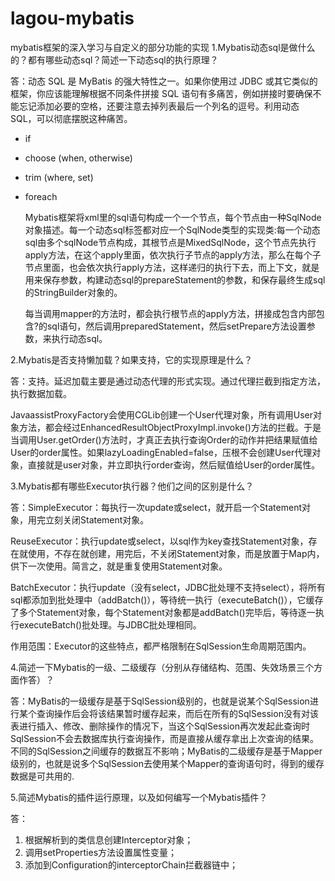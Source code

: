 # lagou-mybatis
mybatis框架的深入学习与自定义的部分功能的实现
1.Mybatis动态sql是做什么的？都有哪些动态sql？简述一下动态sql的执行原理？

答：动态 SQL 是 MyBatis 的强大特性之一。如果你使用过 JDBC 或其它类似的框架，你应该能理解根据不同条件拼接 SQL 语句有多痛苦，例如拼接时要确保不能忘记添加必要的空格，还要注意去掉列表最后一个列名的逗号。利用动态 SQL，可以彻底摆脱这种痛苦。

- if

- choose (when, otherwise)

- trim (where, set)

- foreach

  Mybatis框架将xml里的sql语句构成一个一个节点，每个节点由一种SqlNode对象描述。每一个动态sql标签都对应一个SqlNode类型的实现类:每一个动态sql由多个sqlNode节点构成，其根节点是MixedSqlNode，这个节点先执行apply方法，在这个apply里面，依次执行子节点的apply方法，那么在每个子节点里面，也会依次执行apply方法，这样递归的执行下去，而上下文，就是用来保存参数，构建动态sql的prepareStatement的参数，和保存最终生成sql的StringBuilder对象的。

  每当调用mapper的方法时，都会执行根节点的apply方法，拼接成包含内部包含?的sql语句，然后调用preparedStatement，然后setPrepare方法设置参数，来执行动态sql。

  

2.Mybatis是否支持懒加载？如果支持，它的实现原理是什么？

答：支持。延迟加载主要是通过动态代理的形式实现。通过代理拦截到指定方法，执行数据加载。

JavaassistProxyFactory会使用CGLib创建一个User代理对象，所有调用User对象方法，都会经过EnhancedResultObjectProxyImpl.invoke()方法的拦截。于是当调用User.getOrder()方法时，才真正去执行查询Order的动作并把结果赋值给User的order属性。如果lazyLoadingEnabled=false，压根不会创建User代理对象，直接就是user对象，并立即执行order查询，然后赋值给User的order属性。



3.Mybatis都有哪些Executor执行器？他们之间的区别是什么？

答：SimpleExecutor：每执行一次update或select，就开启一个Statement对象，用完立刻关闭Statement对象。

ReuseExecutor：执行update或select，以sql作为key查找Statement对象，存在就使用，不存在就创建，用完后，不关闭Statement对象，而是放置于Map内，供下一次使用。简言之，就是重复使用Statement对象。

BatchExecutor：执行update（没有select，JDBC批处理不支持select），将所有sql都添加到批处理中（addBatch()），等待统一执行（executeBatch()），它缓存了多个Statement对象，每个Statement对象都是addBatch()完毕后，等待逐一执行executeBatch()批处理。与JDBC批处理相同。

作用范围：Executor的这些特点，都严格限制在SqlSession生命周期范围内。



4.简述一下Mybatis的一级、二级缓存（分别从存储结构、范围、失效场景三个方面作答）？

答：MyBatis的一级缓存是基于SqlSession级别的，也就是说某个SqlSession进行某个查询操作后会将该结果暂时缓存起来，而后在所有的SqlSession没有对该表进行插入、修改、删除操作的情况下，当这个SqlSession再次发起此查询时SqlSession不会去数据库执行查询操作，而是直接从缓存拿出上次查询的结果。不同的SqlSession之间缓存的数据互不影响；MyBatis的二级缓存是基于Mapper级别的，也就是说多个SqlSession去使用某个Mapper的查询语句时，得到的缓存数据是可共用的.

5.简述Mybatis的插件运行原理，以及如何编写一个Mybatis插件？

答：

1. 根据解析到的类信息创建Interceptor对象；
2. 调用setProperties方法设置属性变量；
3. 添加到Configuration的interceptorChain拦截器链中；
